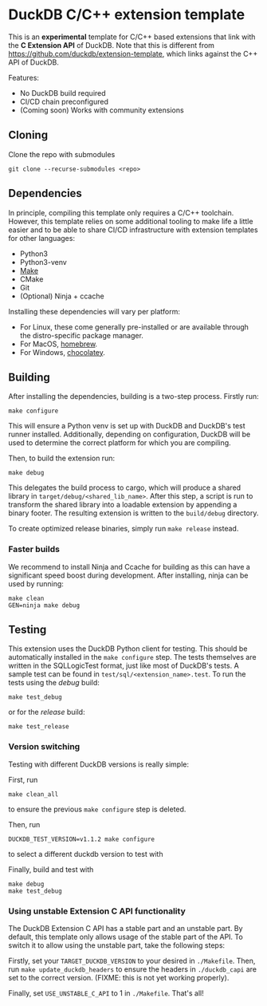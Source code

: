 # DuckDB C/C++ extension template
This is an **experimental** template for C/C++ based extensions that link with the **C Extension API** of DuckDB. Note that this
is different from https://github.com/duckdb/extension-template, which links against the C++ API of DuckDB.

Features:
- No DuckDB build required
- CI/CD chain preconfigured
- (Coming soon) Works with community extensions

## Cloning
Clone the repo with submodules

```shell
git clone --recurse-submodules <repo>
```

## Dependencies
In principle, compiling this template only requires a C/C++ toolchain. However, this template relies on some additional
tooling to make life a little easier and to be able to share CI/CD infrastructure with extension templates for other languages:

- Python3
- Python3-venv
- [Make](https://www.gnu.org/software/make)
- CMake
- Git
- (Optional) Ninja + ccache

Installing these dependencies will vary per platform:
- For Linux, these come generally pre-installed or are available through the distro-specific package manager.
- For MacOS, [homebrew](https://formulae.brew.sh/).
- For Windows, [chocolatey](https://community.chocolatey.org/).

## Building
After installing the dependencies, building is a two-step process. Firstly run:
```shell
make configure
```
This will ensure a Python venv is set up with DuckDB and DuckDB's test runner installed. Additionally, depending on configuration,
DuckDB will be used to determine the correct platform for which you are compiling.

Then, to build the extension run:
```shell
make debug
```
This delegates the build process to cargo, which will produce a shared library in `target/debug/<shared_lib_name>`. After this step, 
a script is run to transform the shared library into a loadable extension by appending a binary footer. The resulting extension is written
to the `build/debug` directory.

To create optimized release binaries, simply run `make release` instead.

### Faster builds
We recommend to install Ninja and Ccache for building as this can have a significant speed boost during development. After installing, ninja can be used 
by running:
```shell
make clean
GEN=ninja make debug
```

## Testing
This extension uses the DuckDB Python client for testing. This should be automatically installed in the `make configure` step.
The tests themselves are written in the SQLLogicTest format, just like most of DuckDB's tests. A sample test can be found in
`test/sql/<extension_name>.test`. To run the tests using the *debug* build:

```shell
make test_debug
```

or for the *release* build:
```shell
make test_release
```

### Version switching
Testing with different DuckDB versions is really simple:

First, run 
```
make clean_all
```
to ensure the previous `make configure` step is deleted.

Then, run 
```
DUCKDB_TEST_VERSION=v1.1.2 make configure
```
to select a different duckdb version to test with

Finally, build and test with 
```
make debug
make test_debug
```

### Using unstable Extension C API functionality
The DuckDB Extension C API has a stable part and an unstable part. By default, this template only allows usage of the stable
part of the API. To switch it to allow using the unstable part, take the following steps:

Firstly, set your `TARGET_DUCKDB_VERSION` to your desired in `./Makefile`. Then, run `make update_duckdb_headers` to ensure 
the headers in `./duckdb_capi` are set to the correct version. (FIXME: this is not yet working properly). 

Finally, set `USE_UNSTABLE_C_API` to 1 in `./Makefile`. That's all!